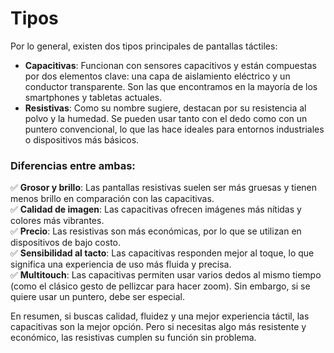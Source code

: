 # Tipos

Por lo general, existen dos tipos principales de pantallas táctiles:  

- **Capacitivas**: Funcionan con sensores capacitivos y están compuestas por dos elementos clave: una capa de aislamiento eléctrico y un conductor transparente. Son las que encontramos en la mayoría de los smartphones y tabletas actuales.  
- **Resistivas**: Como su nombre sugiere, destacan por su resistencia al polvo y la humedad. Se pueden usar tanto con el dedo como con un puntero convencional, lo que las hace ideales para entornos industriales o dispositivos más básicos.  

### Diferencias entre ambas:  

✅ **Grosor y brillo**: Las pantallas resistivas suelen ser más gruesas y tienen menos brillo en comparación con las capacitivas.  
✅ **Calidad de imagen**: Las capacitivas ofrecen imágenes más nítidas y colores más vibrantes.  
✅ **Precio**: Las resistivas son más económicas, por lo que se utilizan en dispositivos de bajo costo.  
✅ **Sensibilidad al tacto**: Las capacitivas responden mejor al toque, lo que significa una experiencia de uso más fluida y precisa.  
✅ **Multitouch**: Las capacitivas permiten usar varios dedos al mismo tiempo (como el clásico gesto de pellizcar para hacer zoom). Sin embargo, si se quiere usar un puntero, debe ser especial.  

En resumen, si buscas calidad, fluidez y una mejor experiencia táctil, las capacitivas son la mejor opción. Pero si necesitas algo más resistente y económico, las resistivas cumplen su función sin problema.
